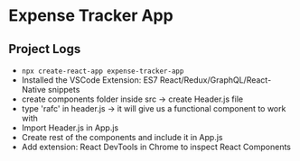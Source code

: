 # Expense Tracker App

## Project Logs
- ```npx create-react-app expense-tracker-app```
- Installed the VSCode Extension: ES7 React/Redux/GraphQL/React-Native snippets
- create components folder inside src -> create Header.js file
- type 'rafc' in header.js -> it will give us a functional component to work with
- Import Header.js in App.js
- Create rest of the components and include it in App.js
- Add extension: React DevTools in Chrome to inspect React Components
